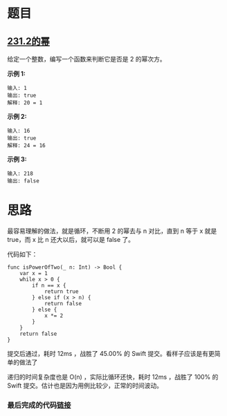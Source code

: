 # 题目

## [231.2的幂](https://leetcode-cn.com/problems/power-of-two/)

给定一个整数，编写一个函数来判断它是否是 2 的幂次方。

**示例 1:**

```
输入: 1
输出: true
解释: 20 = 1
```

**示例 2:**

```
输入: 16
输出: true
解释: 24 = 16
```

**示例 3:**

```
输入: 218
输出: false
```

# 思路

最容易理解的做法，就是循环，不断用 2 的幂去与 n 对比，直到 n 等于 x 就是 true，而 x 比 n 还大以后，就可以是 false 了。

代码如下：

```
func isPowerOfTwo(_ n: Int) -> Bool {
    var x = 1
    while x > 0 {
        if n == x {
            return true
        } else if (x > n) {
            return false
        } else {
            x *= 2
        }
    }
    return false
}
```

提交后通过，耗时 12ms ，战胜了 45.00% 的 Swift 提交。看样子应该是有更简单的做法了

递归的时间复杂度也是 O(n) ，实际比循环还快，耗时 12ms ，战胜了 100% 的 Swift 提交。估计也是因为用例比较少，正常的时间波动。

### 最后完成的代码[链接](https://github.com/pepsikirk/LeetCode/blob/master/Algorithm/231.PowerOfTwo/PowerOfTwo.swift)




